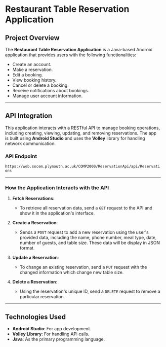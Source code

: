 # **Restaurant Table Reservation Application**

## **Project Overview**  
The **Restaurant Table Reservation Application** is a Java-based Android application that provides users with the following functionalities:  

- Create an account.  
- Make a reservation.  
- Edit a booking.  
- View booking history.  
- Cancel or delete a booking.  
- Receive notifications about bookings.  
- Manage user account information.  

---

## **API Integration**  
This application interacts with a RESTful API to manage booking operations, including creating, viewing, updating, and removing reservations. The app is built using **Android Studio** and uses the **Volley** library for handling network communication.  

### **API Endpoint**  
`https://web.socem.plymouth.ac.uk/COMP2000/ReservationApi/api/Reservations`  

---

### **How the Application Interacts with the API**  

1. **Fetch Reservations**:
   - To retrieve all reservation data, send a `GET` request to the API and show it in the application's interface.  

3. **Create a Reservation**:
   - Sends a `POST` request to add a new reservation using the user's provided data, including the name, phone number, meal type, date, number of guests, and table size. These data will be display in JSON format.  

5. **Update a Reservation**:
   - To change an existing reservation, send a `PUT` request with the changed information which change new table size.

7. **Delete a Reservation**:
   - Using the reservation's unique ID, send a `DELETE` request to remove a particular reservation.  
---

## **Technologies Used**  
- **Android Studio**: For app development.  
- **Volley Library**: For handling API calls.  
- **Java**: As the primary programming language.  

